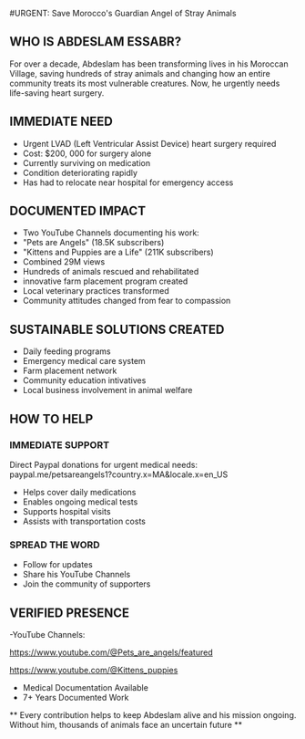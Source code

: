 #URGENT: Save Morocco's Guardian Angel of Stray Animals

## WHO IS ABDESLAM ESSABR?

For over a decade, Abdeslam has been transforming lives in his Moroccan Village, saving hundreds of stray animals and changing how an entire community treats its most vulnerable creatures.  Now, he urgently needs life-saving heart surgery.

## IMMEDIATE NEED

- Urgent LVAD (Left Ventricular Assist Device) heart surgery required
- Cost: $200, 000 for surgery alone
- Currently surviving on medication
- Condition deteriorating rapidly
- Has had to relocate near hospital for emergency access

## DOCUMENTED IMPACT

- Two YouTube Channels documenting his work:
- "Pets are Angels" (18.5K subscribers)
- "Kittens and Puppies are a Life" (211K subscribers)
- Combined 29M views
- Hundreds of animals rescued and rehabilitated
- innovative farm placement program created
- Local veterinary practices transformed
- Community attitudes changed from fear to compassion

## SUSTAINABLE SOLUTIONS CREATED

- Daily feeding programs
- Emergency medical care system
- Farm placement network
- Community education intivatives
- Local business involvement in animal welfare

## HOW TO HELP

### IMMEDIATE SUPPORT

Direct Paypal donations for urgent medical needs:
paypal.me/petsareangels1?country.x=MA&locale.x=en_US
- Helps cover daily medications
- Enables ongoing medical tests
- Supports hospital visits
- Assists with transportation costs

### SPREAD THE WORD
- Follow for updates
- Share his YouTube Channels
- Join the community of supporters

## VERIFIED PRESENCE

-YouTube Channels: 

https://www.youtube.com/@Pets_are_angels/featured

https://www.youtube.com/@Kittens_puppies

- Medical Documentation Available
- 7+ Years Documented Work

** Every contribution helps to keep Abdeslam alive and his mission ongoing.  Without him, thousands of animals face an uncertain future **